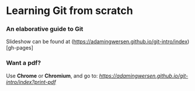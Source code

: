 # Learning Git from scratch

### An elaborative guide to Git

Slideshow can be found at (https://adamingwersen.github.io/git-intro/index)[gh-pages]

### Want a pdf?
Use <b>Chrome</b> or <b>Chromium</b>, and go to: <i>https://adamingwersen.github.io/git-intro/index?print-pdf</i>
